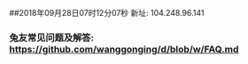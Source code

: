 ##2018年09月28日07时12分07秒 新址: 104.248.96.141
### 兔友常见问题及解答: https://github.com/wanggonging/d/blob/w/FAQ.md
